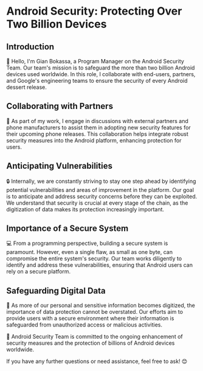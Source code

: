 # Android Security: Protecting Over Two Billion Devices

## Introduction
👋 Hello, I'm Gian Bokassa, a Program Manager on the Android Security Team. Our team's mission is to safeguard the more than two billion Android devices used worldwide. In this role, I collaborate with end-users, partners, and Google's engineering teams to ensure the security of every Android dessert release.

## Collaborating with Partners
🤝 As part of my work, I engage in discussions with external partners and phone manufacturers to assist them in adopting new security features for their upcoming phone releases. This collaboration helps integrate robust security measures into the Android platform, enhancing protection for users.

## Anticipating Vulnerabilities
🔒 Internally, we are constantly striving to stay one step ahead by identifying potential vulnerabilities and areas of improvement in the platform. Our goal is to anticipate and address security concerns before they can be exploited. We understand that security is crucial at every stage of the chain, as the digitization of data makes its protection increasingly important.

## Importance of a Secure System
💻 From a programming perspective, building a secure system is paramount. However, even a single flaw, as small as one byte, can compromise the entire system's security. Our team works diligently to identify and address these vulnerabilities, ensuring that Android users can rely on a secure platform.

## Safeguarding Digital Data
🔐 As more of our personal and sensitive information becomes digitized, the importance of data protection cannot be overstated. Our efforts aim to provide users with a secure environment where their information is safeguarded from unauthorized access or malicious activities.

🌟 Android Security Team is committed to the ongoing enhancement of security measures and the protection of billions of Android devices worldwide.

If you have any further questions or need assistance, feel free to ask! 😊